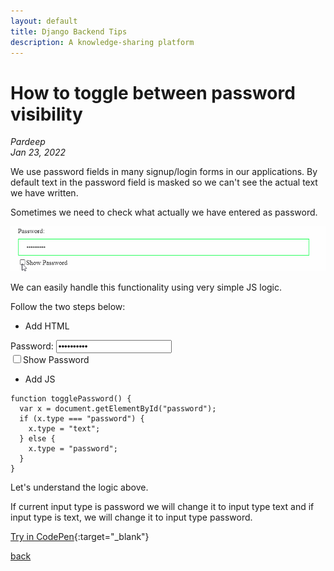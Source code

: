 ```yaml
---
layout: default
title: Django Backend Tips
description: A knowledge-sharing platform
---
```

# How to toggle between password visibility 

_Pardeep_ <br />
_Jan 23, 2022_ <br />

We use password fields in many signup/login forms in our applications. By default text in the password field is masked so we can't see the actual text we have written. <br />

Sometimes we need to check what actually we have entered as password. <br />

![Toggle Password](../images/js-tip3-image1.gif)

We can easily handle this functionality using very simple JS logic. <br />

Follow the two steps below: <br />

* Add HTML

<div id="container">
  <!-- Password field -->
  Password: <input type="password" value="Toggle@123" id="password">

<!-- An element to toggle between password visibility -->
  <div>
    <input type="checkbox" onclick="togglePassword()">Show Password
  </div>
</div>

* Add JS

```
function togglePassword() {
  var x = document.getElementById("password");
  if (x.type === "password") {
    x.type = "text";
  } else {
    x.type = "password";
  }
}
```
Let's understand the logic above. <br />

If current input type is password we will change it to input type text and if input type is text, we will change it to input type password. <br />

[Try in CodePen](https://codepen.io/pardeep-thakur/pen/wvrVLQq){:target="\_blank"}

[back](../)
